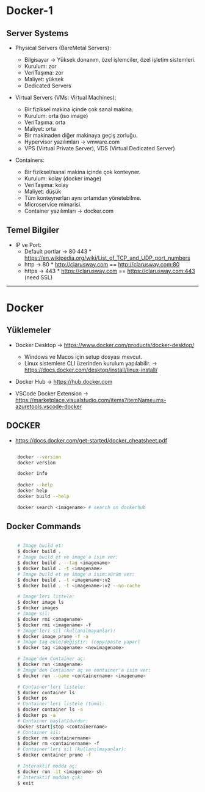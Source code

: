 # Docker-1

## Server Systems

* Physical Servers (BareMetal Servers):
  * Bilgisayar -> Yüksek donanım, özel işlemciler, özel işletim sistemleri.
  * Kurulum: zor
  * VeriTaşıma: zor
  * Maliyet: yüksek
  * Dedicated Servers

* Virtual Servers (VMs: Virtual Machines):
  * Bir fiziksel makina içinde çok sanal makina.
  * Kurulum: orta (iso image)
  * VeriTaşıma: orta
  * Maliyet: orta
  * Bir makinaden diğer makinaya geçiş zorluğu.
  * Hypervisor yazılımları -> vmware.com
  * VPS (Virtual Private Server), VDS (Virtual Dedicated Server)

* Containers:
  * Bir fiziksel/sanal makina içinde çok konteyner.
  * Kurulum: kolay (docker image)
  * VeriTaşıma: kolay
  * Maliyet: düşük
  * Tüm konteynerları aynı ortamdan yönetebilme.
  * Microservice mimarisi.
  * Container yazılımları -> docker.com

## Temel Bilgiler

* IP ve Port:
  * Default portlar -> 80 443 * <https://en.wikipedia.org/wiki/List_of_TCP_and_UDP_port_numbers>
  * http -> 80 * <http://clarusway.com> == <http://clarusway.com:80>
  * https -> 443 * <https://clarusway.com> == <https://clarusway.com:443> (need SSL)

---

# Docker

## Yüklemeler

* Docker Desktop -> <https://www.docker.com/products/docker-desktop/>
  * Windows ve Macos için setup dosyası mevcut.
  * Linux sistemlere CLI üzerinden kurulum yapılabilir. -> <https://docs.docker.com/desktop/install/linux-install/>

* Docker Hub -> <https://hub.docker.com>

* VSCode Docker Extension -> <https://marketplace.visualstudio.com/items?itemName=ms-azuretools.vscode-docker>

## DOCKER

* <https://docs.docker.com/get-started/docker_cheatsheet.pdf>

```sh

    docker --version
    docker version

    docker info
    
    docker --help
    docker help
    docker build --help

    docker search <imagename> # search on dockerhub

```

## Docker Commands

```sh

    # Image build et:
    $ docker build .
    # Image build et ve image'a isim ver:
    $ docker build . --tag <imagename>
    $ docker build . -t <imagename>
    # Image build et ve image'a isim:sürüm ver:
    $ docker build . -t <imagename>:v2
    $ docker build . -t <imagename>:v2 --no-cache

    # Image'leri listele:
    $ docker image ls
    $ docker images
    # Image sil:
    $ docker rmi <imagename>
    $ docker rmi <imagename> -f
    # Image'leri sil (kullanılmayanlar):
    $ docker image prune -f -a
    # Image tag ekle/değiştir: (copy/paste yapar)
    $ docker tag <imagename> <newimagename>

    # Image'den Container aç:
    $ docker run <imagename>
    # Image'den Container aç ve container'a isim ver:
    $ docker run --name <containername> <imagename>

    # Container'leri listele:
    $ docker container ls
    $ docker ps
    # Container'leri listele (tümü):
    $ docker container ls -a
    $ docker ps -a
    # Container başlat/durdur:
    docker start|stop <containername>
    # Container sil:
    $ docker rm <containername>
    $ docker rm <containername> -f
    # Container'leri sil (kullanılmayanlar):
    $ docker container prune -f

    # Interaktif modda aç:
    $ docker run -it <imagename> sh
    # Interaktif moddan çık:
    $ exit

```
